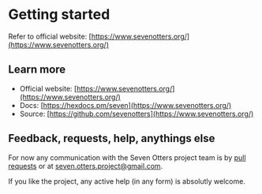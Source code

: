 # Getting started

Refer to official website: [https://www.sevenotters.org/](https://www.sevenotters.org/)

## Learn more

  * Official website: [https://www.sevenotters.org/](https://www.sevenotters.org/)
  * Docs: [https://hexdocs.pm/seven](https://www.sevenotters.org/)
  * Source: [https://github.com/sevenotters](https://www.sevenotters.org/)

## Feedback, requests, help, anythings else

For now any communication with the Seven Otters project team is by [pull requests](https://github.com/sevenotters/sevenotters/pulls) or at <seven.otters.project@gmail.com>.

If you like the project, any active help (in any form) is absolutly welcome.
